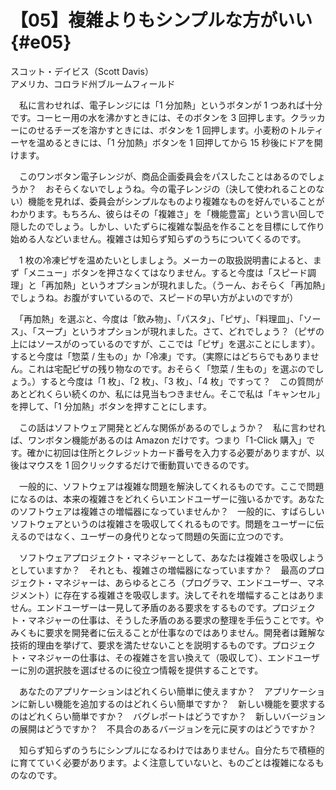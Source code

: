 # 【05】複雑よりもシンプルな方がいい{#e05}

<div class="author">スコット・デイビス（Scott Davis）</div>
<div class="author_address">アメリカ、コロラド州ブルームフィールド</div>

　私に言わせれば、電子レンジには「1 分加熱」というボタンが 1 つあれば十分です。コーヒー用の水を沸かすときには、そのボタンを 3 回押します。クラッカーにのせるチーズを溶かすときには、ボタンを 1 回押します。小麦粉のトルティーヤを温めるときには、「1 分加熱」ボタンを 1 回押してから 15 秒後にドアを開けます。

　このワンボタン電子レンジが、商品企画委員会をパスしたことはあるのでしょうか？　おそらくないでしょうね。今の電子レンジの（決して使われることのない）機能を見れば、委員会がシンプルなものより複雑なものを好んでいることがわかります。もちろん、彼らはその「複雑さ」を「機能豊富」という言い回しで隠したのでしょう。しかし、いたずらに複雑な製品を作ることを目標にして作り始める人などいません。複雑さは知らず知らずのうちについてくるのです。

　1 枚の冷凍ピザを温めたいとしましょう。メーカーの取扱説明書によると、まず「メニュー」ボタンを押さなくてはなりません。すると今度は「スピード調理」と「再加熱」というオプションが現れました。（うーん、おそらく「再加熱」でしょうね。お腹がすいているので、スピードの早い方がよいのですが）

　「再加熱」を選ぶと、今度は「飲み物」、「パスタ」、「ピザ」、「料理皿」、「ソース」、「スープ」というオプションが現れました。さて、どれでしょう？（ピザの上にはソースがのっているのですが、ここでは「ピザ」を選ぶことにします）。すると今度は「惣菜 / 生もの」か「冷凍」です。（実際にはどちらでもありません。これは宅配ピザの残り物なのです。おそらく「惣菜 / 生もの」を選ぶのでしょう。）すると今度は「1 枚」、「2 枚」、「3 枚」、「4 枚」ですって？　この質問があとどれくらい続くのか、私には見当もつきません。そこで私は「キャンセル」を押して、「1 分加熱」ボタンを押すことにします。

　この話はソフトウェア開発とどんな関係があるのでしょうか？　私に言わせれば、ワンボタン機能があるのは Amazon だけです。つまり「1-Click 購入」です。確かに初回は住所とクレジットカード番号を入力する必要がありますが、以後はマウスを 1 回クリックするだけで衝動買いできるのです。

　一般的に、ソフトウェアは複雑な問題を解決してくれるものです。ここで問題になるのは、本来の複雑さをどれくらいエンドユーザーに強いるかです。あなたのソフトウェアは複雑さの増幅器になっていませんか？　一般的に、すばらしいソフトウェアというのは複雑さを吸収してくれるものです。問題をユーザーに伝えるのではなく、ユーザーの身代りとなって問題の矢面に立つのです。

　ソフトウェアプロジェクト・マネジャーとして、あなたは複雑さを吸収しようとしていますか？　それとも、複雑さの増幅器になっていますか？　最高のプロジェクト・マネジャーは、あらゆるところ（プログラマ、エンドユーザー、マネジメント）に存在する複雑さを吸収します。決してそれを増幅することはありません。エンドユーザーは一見して矛盾のある要求をするものです。プロジェクト・マネジャーの仕事は、そうした矛盾のある要求の整理を手伝うことです。やみくもに要求を開発者に伝えることが仕事なのではありません。開発者は難解な技術的理由を挙げて、要求を満たせないことを説明するものです。プロジェクト・マネジャーの仕事は、その複雑さを言い換えて（吸収して）、エンドユーザーに別の選択肢を選ばせるのに役立つ情報を提供することです。

　あなたのアプリケーションはどれくらい簡単に使えますか？　アプリケーションに新しい機能を追加するのはどれくらい簡単ですか？　新しい機能を要求するのはどれくらい簡単ですか？　バグレポートはどうですか？　新しいバージョンの展開はどうですか？　不具合のあるバージョンを元に戻すのはどうですか？

　知らず知らずのうちにシンプルになるわけではありません。自分たちで積極的に育てていく必要があります。よく注意していないと、ものごとは複雑になるものなのです。
